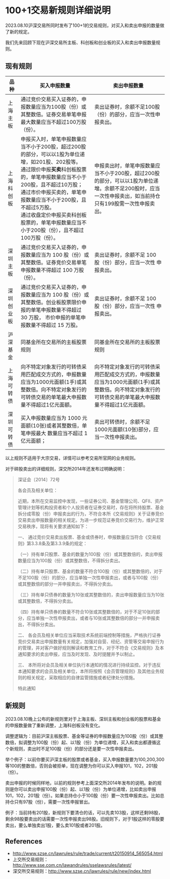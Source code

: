 # 100+1交易新规则详细说明

2023.08.10沪深交易所同时发布了100+1的交易规则，对买入和卖出申报的数量做了新的规定。

我们先来回顾下现在沪深交易所主板、科创板和创业板的买入和卖出申报数量规则。

## 现有规则

| 品种       | 买入申报数量                                                 | 卖出申报数量                                                 |
| ---------- | ------------------------------------------------------------ | ------------------------------------------------------------ |
| 上海主板   | 通过竞价交易买入证券的，申报数量应当为100股（份）或其整数倍。证券交易单笔申报最大数量应当不超过100万股（份）。 | 卖出证券时，余额不足100股（份）的部分，应当一次性申报卖出。  |
| 上海科创板 | 申报买入时，单笔申报数量应当不小于200股，超过200股的部分，可以以1股为单位递增，如201股、202股等。<br>通过限价申报**买卖**科创板股票的，单笔申报数量应当不小于200股，且不超过10万股；<br>通过市价申报买卖的，单笔申报数量应当不小于200股，且不超过5万股。<br>通过收盘定价申报买卖科创板股票的，单笔申报数量应当不小于200股（份），且不超过100万股（份）。 | 申报卖出时，单笔申报数量应当不小于200股，超过200股的部分，可以以1股为单位递增。余额不足200股时，应当一次性申报卖出，如当前持仓只有199股需一次性申报卖出。 |
| 深圳主板   | 通过竞价交易买入证券的，申报数量应当为 100 股（份）或其整数倍。证券竞价交易单笔申报数量不得超过 100 万股 （份）。 | 卖出证券时，余额不足 100 股（份）部分，应当一次性 申报卖出。 |
| 深圳创业板 | 通过竞价交易买入证券的，申报数量应当为 100 股（份）或其整数倍。创业板股票限价申报的单笔申报数量不得超过 30 万股， 市价申报的单笔申报数量不得超过 15 万股。 | 卖出证券时，余额不足 100 股（份）部分，应当一次性 申报卖出。 |
| 沪深基金   | 同基金所在交易所的主板股票规则                               | 同基金所在交易所的主板股票规则                               |
| 上海可转债 | 向不特定对象发行的可转债采用匹配成交方式的，申报数量应当为1000元面额(1手)或其整数倍。向不特定对象发行的可转债交易的单笔最大申报数量不得超过1亿元面额。 | 向不特定对象发行的可转债采用匹配成交方式的，申报数量应当为1000元面额(1手)或其整数倍。向不特定对象发行的可转债交易的单笔最大申报数量不得超过1亿元面额。 |
| 深圳可转债 | 买入申报数量应当为 1000 元面额(10张)或者其整数倍，单笔申报最大 数量应当不超过 1 亿元面额； | 卖出可转债时，余额不足 1000元面额(10张)部分，应当一次性申报卖出。 |

以上规则不适用于大宗交易，详情可以参考交易所官网的业务规则。

对于碎股卖出的详细规则，深交所2014年还发布过明确说明：

> 深证会〔2014〕72号
>
> 
>
> 各会员及相关单位：
>
> 近期，本所在交易监控中发现，一些证券公司、基金管理公司、QFII、资产管理计划等机构投资者和个人投资者在证券交易时，存在将所持股票、基金拆分成零股（份）申报卖出的行为，不符合本所《交易规则》关于证券竞价交易卖出申报数量的相关规定。为进一步规范证券竞价交易行为，维护正常交易秩序，现将有关要求通知如下：
>
> 一、 通过竞价交易卖出股票、基金或债券时，申报数量应当符合《交易规则》第3.3.8条及第3.3.9条的规定：
>
> （一）持有单只股票、基金的数量为100股（份）或其整数倍的，卖出申报数量应当为100股（份）或其整数倍，不得拆分卖出。
>
> （二）持有单只股票、基金的数量不符合100股（份）或其整数倍的，对于不足100股（份）的部分，应当单独一次性申报卖出，或者与100股（份）或其整数倍的部分一并申报卖出，不得拆分卖出。
>
> （三）持有单只债券的数量为10张或其整数倍的，卖出申报数量应当为10张或其整数倍，不得拆分卖出。
>
> （四）持有单只债券的数量不符合10张或其整数倍的，对于不足10张的部分，应当单独一次性申报卖出，或者与10张或其整数倍的部分一并申报卖出，不得拆分卖出。
>
> 二、 各会员及相关单位应当采取技术系统前端控制等措施，严格执行证券竞价交易卖出申报数量有关规定，加强对自营、经纪、资管等交易申报行为的管理，并对客户做好规则解读和教育工作，对于不符合《交易规则》及本通知要求的卖出申报，应当及时发现、及时提醒并予以制止。
>
> 三、 本所将对会员及相关单位执行本通知的情况进行持续监控。对于违反本通知要求的会员及相关单位，本所将按照《会员管理规则》及其他业务规则的相关规定，采取相应的自律监管措施或者纪律处分措施。
>
> 特此通知



## 新规则

2023.08.10晚上公布的新规则里对于上海主板、深圳主板和创业板的股票和基金的申报数量做了重新调整，上海科创板没有变化。

调整逻辑为：目前沪深主板股票、基金等证券的申报数量应为100股（份）或其整数倍，拟调整为100股（份）起、以1股（份）为单位递增，买入和卖出都遵循这个新规则，卖出时不足100股（份）的部分还是要一次性申报卖出。



举个例子：以前你要买沪深主板的股票或者基金，买入申报数量要为100,200,300等100的整数倍，否则会被拒单，现在调整为你可以买入申报101，102，201股（份）。

卖出申报的时候同样地，以前的规则参考上面深交所2014年发布的说明。新的规则是你可以卖出申报100股（份）起、以1股（份）为单位递增，比如卖出申报101，102，201股（份）。如果总持仓小于100股（份）要一次性申报卖出。比如总持仓只有97股（份），需要一次性申报冒出。



例子：当前持有201股，新规则下要清仓的话，可以先卖103股，这样还剩98股，剩余98股要卖出的话需要一次性申报卖出98股。旧规则下，对于1股这样的零股要卖出，要么单独卖出1股，要么卖101股或者201股。



## References

* http://www.szse.cn/lawrules/rule/trade/current/t20150914_565054.html
* 上交所交易规则：http://www.sse.com.cn/lawandrules/sselawsrules/latest/
* 深交所交易规则：http://www.szse.cn/lawrules/rule/new/index.html